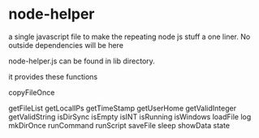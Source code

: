 # node-helper
a single javascript file to make the repeating node js stuff a one liner. 
No outside dependencies will be here

node-helper.js can be found in lib directory.

it provides these functions

  copyFileOnce
  
  getFileList
  getLocalIPs
  getTimeStamp
  getUserHome
  getValidInteger
  getValidString
  isDirSync
  isEmpty
  isINT
  isRunning
  isWindows
  loadFile
  log
  mkDirOnce
  runCommand
  runScript
  saveFile
  sleep
  showData
  state

